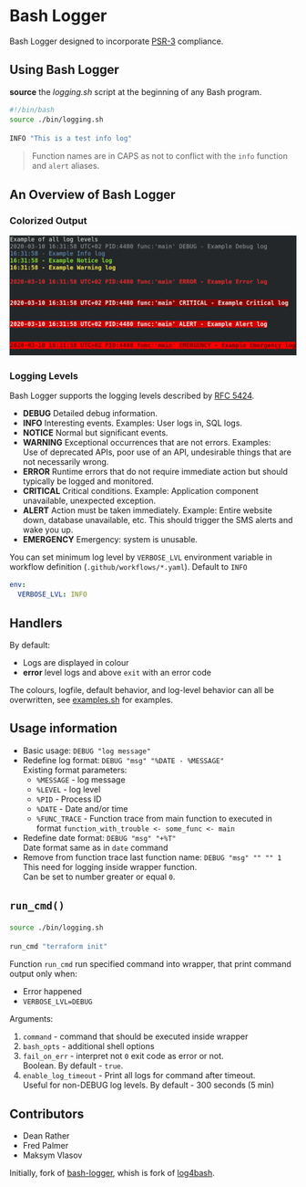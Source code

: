 # Bash Logger

Bash Logger designed to incorporate [PSR-3](http://www.php-fig.org/psr/psr-3/) compliance.

## Using Bash Logger

**source** the *logging.sh* script at the beginning of any Bash program.

```bash
#!/bin/bash
source ./bin/logging.sh

INFO "This is a test info log"
```

> Function names are in CAPS as not to conflict with the `info` function and `alert` aliases.

## An Overview of Bash Logger

### Colorized Output

![Colour Screenshot](images/bash-logging.png)

### Logging Levels

Bash Logger supports the logging levels described by [RFC 5424](http://tools.ietf.org/html/rfc5424).

* **DEBUG** Detailed debug information.
* **INFO** Interesting events. Examples: User logs in, SQL logs.
* **NOTICE** Normal but significant events.
* **WARNING** Exceptional occurrences that are not errors. Examples:  
  Use of deprecated APIs, poor use of an API, undesirable things that are not necessarily wrong.
* **ERROR** Runtime errors that do not require immediate action but should typically be logged and monitored.
* **CRITICAL** Critical conditions. Example: Application component unavailable, unexpected exception.
* **ALERT** Action must be taken immediately. Example: Entire website down, database unavailable, etc. This should trigger the SMS alerts and wake you up.
* **EMERGENCY** Emergency: system is unusable.

You can set minimum log level by `VERBOSE_LVL` environment variable in workflow definition (`.github/workflows/*.yaml`). Default to `INFO`

```yaml
env:
  VERBOSE_LVL: INFO
```

## Handlers

By default:

* Logs are displayed in colour
* **error** level logs and above `exit` with an error code

The colours, logfile, default behavior, and log-level behavior can all be overwritten, see [examples.sh](https://github.com/deanrather/bash-logger/blob/master/examples.sh) for examples.

## Usage information

* Basic usage: `DEBUG "log message"`
* Redefine log format: `DEBUG "msg" "%DATE - %MESSAGE"`  
  Existing format parameters:
  * `%MESSAGE` - log message
  * `%LEVEL` - log level
  * `%PID` - Process ID
  * `%DATE` - Date and/or time
  * `%FUNC_TRACE` - Function trace from main function to executed in format `function_with_trouble <- some_func <- main`
* Redefine date format: `DEBUG "msg" "+%T"`  
  Date format same as in `date` command
* Remove from function trace last function name: `DEBUG "msg" "" "" 1`  
  This need for logging inside wrapper function.  
  Can be set to number greater or equal `0`.

## `run_cmd()`

```bash
source ./bin/logging.sh

run_cmd "terraform init"
```

Function `run_cmd` run specified command into wrapper, that print command output only when:

* Error happened
* `VERBOSE_LVL=DEBUG`

Arguments:

1. `command` - command that should be executed inside wrapper
2. `bash_opts` - additional shell options
3. `fail_on_err` - interpret not `0` exit code as error or not.  
Boolean. By default - `true`.
4. `enable_log_timeout` - Print all logs for command after timeout.  
Useful for non-DEBUG log levels. By default - 300 seconds (5 min)

## Contributors

* Dean Rather
* Fred Palmer
* Maksym Vlasov

Initially, fork of [bash-logger](http://github.com/deanrather/bash-logger), whish is fork of [log4bash](https://github.com/fredpalmer/log4bash).
